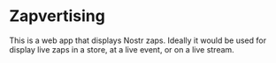 # Zapvertising
This is a web app that displays Nostr zaps. Ideally it would be used for display live zaps in a store, at a live event, or on a live stream.
